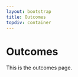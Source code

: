 ```yaml
---
layout: bootstrap
title: Outcomes
topdiv: container
---
```


Outcomes
====================

This is the outcomes page.


